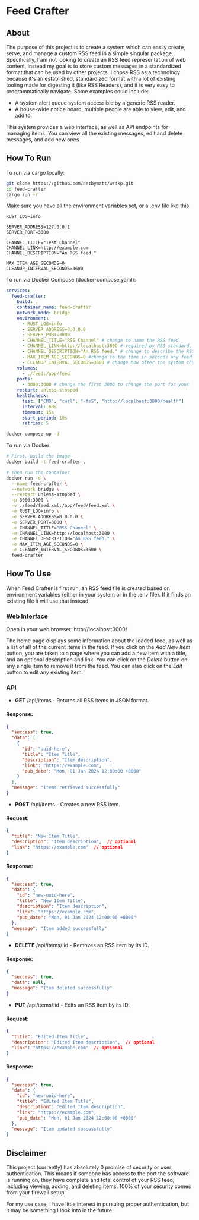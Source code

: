 # Feed Crafter

## About

The purpose of this project is to create a system which can easily create, serve, and manage a custom RSS feed in a simple singular package. Specifically, I am not looking to create an RSS feed representation of web content, instead my goal is to store custom messages in a standardized format that can be used by other projects. I chose RSS as a technology because it's an established, standardized format with a lot of existing tooling made for digesting it (like RSS Readers), and it is very easy to programmatically navigate. Some examples could include:

- A system alert queue system accessible by a generic RSS reader.
- A house-wide notice board, multiple people are able to view, edit, and add to.

This system provides a web interface, as well as API endpoints for managing items. You can view all the existing messages, edit and delete messages, and add new ones.

## How To Run
To run via cargo locally:
```bash
git clone https://github.com/netbymatt/ws4kp.git
cd feed-crafter
cargo run -r
```
Make sure you have all the environment variables set, or a .env file like this
```dotenv
RUST_LOG=info

SERVER_ADDRESS=127.0.0.1
SERVER_PORT=3000

CHANNEL_TITLE="Test Channel"
CHANNEL_LINK=http://example.com
CHANNEL_DESCRIPTION="An RSS feed."

MAX_ITEM_AGE_SECONDS=0
CLEANUP_INTERVAL_SECONDS=3600
```

To run via Docker Compose (docker-compose.yaml):
```yaml
services:
  feed-crafter:
    build: .
    container_name: feed-crafter
    network_mode: bridge
    environment:
      - RUST_LOG=info
      - SERVER_ADDRESS=0.0.0.0
      - SERVER_PORT=3000
      - CHANNEL_TITLE="RSS Channel" # change to name the RSS feed
      - CHANNEL_LINK=http://localhost:3000 # required by RSS standard, can be modified if you like
      - CHANNEL_DESCRIPTION="An RSS feed." # change to describe the RSS feed
      - MAX_ITEM_AGE_SECONDS=0 #change to the time in seconds any feed item should stay in the system (0 for indefinite)
      - CLEANUP_INTERVAL_SECONDS=3600 # change how ofter the system checks for old messages (must be <=MAX_ITEM_AGE_SECONDS for proper timing to work, set accordingly)
    volumes:
      - ./feed:/app/feed
    ports:
      - 3000:3000 # change the first 3000 to change the port for your local network
    restart: unless-stopped
    healthcheck:
      test: ["CMD", "curl", "-fsS", "http://localhost:3000/health"]
      interval: 60s
      timeout: 15s
      start_period: 10s
      retries: 5
```

```bash
docker compose up -d
```

To run via Docker:
```bash
# First, build the image
docker build -t feed-crafter .

# Then run the container
docker run -d \
  --name feed-crafter \
  --network bridge \
  --restart unless-stopped \
  -p 3000:3000 \
  -v ./feed/feed.xml:/app/feed/feed.xml \
  -e RUST_LOG=info \
  -e SERVER_ADDRESS=0.0.0.0 \
  -e SERVER_PORT=3000 \
  -e CHANNEL_TITLE="RSS Channel" \
  -e CHANNEL_LINK=http://localhost:3000 \
  -e CHANNEL_DESCRIPTION="An RSS feed." \
  -e MAX_ITEM_AGE_SECONDS=0 \
  -e CLEANUP_INTERVAL_SECONDS=3600 \
  feed-crafter
```

## How To Use

When Feed Crafter is first run, an RSS feed file is created based on environment variables (either in your system or in the .env file). If it finds an existing file it will use that instead.

### Web Interface

Open in your web browser: http://localhost:3000/

The home page displays some information about the loaded feed, as well as a list of all of the current items in the feed. If you click on the *Add New Item* button, you are taken to a page where you can add a new item with a title, and an optional description and link. You can click on the *Delete* button on any single item to remove it from the feed. You can also click on the *Edit* button to edit any existing item.

### API

- **GET** /api/items - Returns all RSS items in JSON format.

#### Response:

```json
{
  "success": true,
  "data": [
    {
      "id": "uuid-here",
      "title": "Item Title",
      "description": "Item description",
      "link": "https://example.com",
      "pub_date": "Mon, 01 Jan 2024 12:00:00 +0000"
    }
  ],
  "message": "Items retrieved successfully"
}
```

- **POST** /api/items - Creates a new RSS item.

#### Request:

```json
{
  "title": "New Item Title",
  "description": "Item description",  // optional
  "link": "https://example.com"  // optional
}
```

#### Response:

```json
{
  "success": true,
  "data": {
    "id": "new-uuid-here",
    "title": "New Item Title",
    "description": "Item description",
    "link": "https://example.com",
    "pub_date": "Mon, 01 Jan 2024 12:00:00 +0000"
  },
  "message": "Item added successfully"
}
```

- **DELETE** /api/items/:id - Removes an RSS item by its ID.

#### Response:

```json
{
  "success": true,
  "data": null,
  "message": "Item deleted successfully"
}
```

- **PUT** /api/items/:id - Edits an RSS item by its ID.

#### Request:

```json
{
  "title": "Edited Item Title",
  "description": "Edited Item description",  // optional
  "link": "https://example.com"  // optional
}
```

#### Response:

```json
{
  "success": true,
  "data": {
    "id": "new-uuid-here",
    "title": "Edited Item Title",
    "description": "Edited Item description",
    "link": "https://example.com",
    "pub_date": "Mon, 01 Jan 2024 12:00:00 +0000"
  },
  "message": "Item updated successfully"
}
```

## Disclaimer

This project (currently) has absolutely 0 promise of security or user authentication. This means if someone has access to the port the software is running on, they have complete and total control of your RSS feed, including viewing, adding, and deleting items. 100% of your security comes from your firewall setup.

For my use case, I have little interest in pursuing proper authentication, but it may be something I look into in the future.